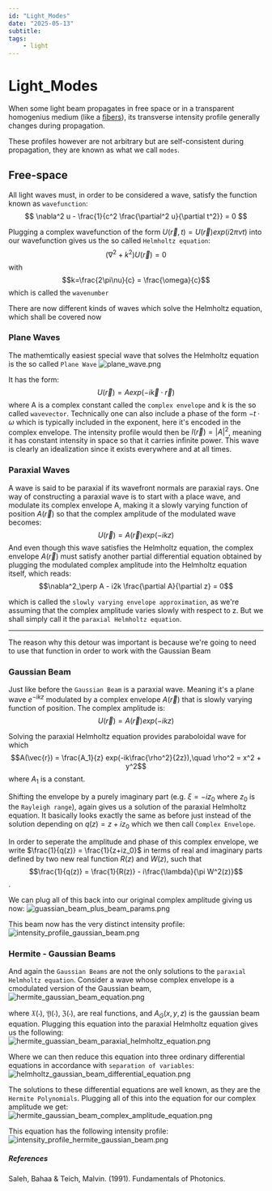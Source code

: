 ```yaml
---
id: "Light_Modes"
date: "2025-05-13"
subtitle: 
tags:
    - light
---
```


# Light_Modes

When some light beam propagates in free space or in a transparent homogenius medium (like a [fibers](general_knowledge/Fibers.md)), its transverse intensity profile generally changes during propagation.

These profiles however are not arbitrary but are self-consistent during propagation, they are known as what we call `modes`.

## Free-space

All light waves must, in order to be considered a wave, satisfy the function known as `wavefunction`:
$$ \nabla^2 u - \frac{1}{c^2 \frac{\partial^2 u}{\partial t^2}} = 0 $$

Plugging a complex wavefunction of the form $U(\vec{r},t) = U(\vec{r})exp(i2\pi\nu t)$ into our wavefunction gives us the so called `Helmholtz equation`:
$$(\nabla^2 + k^2)U(\vec{r}) = 0$$
with 
$$k=\frac{2\pi\nu}{c} = \frac{\omega}{c}$$
which is called the `wavenumber`

There are now different kinds of waves which solve the Helmholtz equation, which shall be covered now

### Plane Waves

The mathemtically easiest special wave that solves the Helmholtz equation is the so called `Plane Wave` 
![plane_wave.png](assets/imgs/plane_wave.png)

It has the form:
$$U(\vec{r}) = A exp(-i \vec{k}\cdot\vec{r})$$
where A is a complex constant called the `complex envelope` and k is the so called `wavevector`.
Technically one can also include a phase of the form $-t\cdot\omega$ which is typically included in the exponent, here it's encoded in the complex envelope.
The intensity profile would then be $I(\vec{r}) = |A|^2$, meaning it has constant intensity in space so that it carries infinite power. This wave is clearly an idealization since it exists everywhere and at all times.


### Paraxial Waves

A wave is said to be paraxial if its wavefront normals are paraxial rays. One way of constructing a paraxial wave is to start with a place wave, and modulate its complex envelope A, making it a slowly varying function of position $A(\vec{r})$ so that the complex amplitude of the modulated wave becomes:
$$U(\vec{r}) = A(\vec{r})exp(-ikz)$$
And even though this wave satisfies the Helmholtz equation, the complex envelope $A(\vec{r})$ must satisfy another partial differential equation obtained by plugging the modulated complex amplitude into the Helmholtz equation itself, which reads:
$$\nabla^2_\perp A - i2k \frac{\partial A}{\partial z} = 0$$

which is called the `slowly varying envelope approximation`, as we're assuming that the complex amplitude varies slowly with respect to z. But we shall simply call it the `paraxial Helmholtz equation`.

---

The reason why this detour was important is because we're going to need to use that function in order to work with the Gaussian Beam

### Gaussian Beam

Just like before the `Gaussian Beam` is a paraxial wave. Meaning it's a plane wave $e^{-ikz}$ modulated by a complex envelope $A(\vec{r})$ that is slowly varying function of position. The complex amplitude is:
$$U(\vec{r}) = A(\vec{r}) exp(-ikz)$$

Solving the paraxial Helmholtz equation provides paraboloidal wave for which 
$$A(\vec{r}) = \frac{A_1}{z} exp(-ik\frac{\rho^2}{2z}),\quad \rho^2 = x^2 + y^2$$
where $A_1$ is a constant.

Shifting the envelope by a purely imaginary part (e.g. $\xi = -iz_0$ where $z_0$ is the `Rayleigh range`), again gives us a solution of the paraxial Helmholtz equation. It basically looks exactly the same as before just instead of the solution depending on $q(z) = z+iz_0$ which we then call `Complex Envelope`.

In order to seperate the amplitude and phase of this complex envelope, we write $\frac{1}{q(z)} = \frac{1}{z+iz_0}$ in terms of real and imaginary parts defined by two new real function $R(z)$ and $W(z)$, such that
$$\frac{1}{q(z)} = \frac{1}{R(z)} - i\frac{\lambda}{\pi W^2(z)}$$.

We can plug all of this back into our original complex amplitude giving us now:
![guassian_beam_plus_beam_params.png](assets/imgs/guassian_beam_plus_beam_params.png)

This beam now has the very distinct intensity profile:
![intensity_profile_gaussian_beam.png](assets/imgs/intensity_profile_gaussian_beam.png)

### Hermite - Gaussian Beams

And again the `Gaussian Beams` are not the only solutions to the `paraxial Helmholtz equation`.
Consider a wave whose complex envelope is a cmodulated version of the Gaussian beam,
![hermite_gaussian_beam_equation.png](assets/imgs/hermite_gaussian_beam_equation.png)

where $\mathfrak{X(\cdot)}$, $\mathfrak{Y(\cdot)}$, $\mathfrak{Z(\cdot)}$, are real functions, and $A_G(x,y,z)$ is the gaussian beam equation.
Plugging this equation into the paraxial Helmholtz equation gives us the following:
![hermite_guassian_beam_paraxial_helmholtz_equation.png](assets/imgs/hermite_guassian_beam_paraxial_helmholtz_equation.png)

Where we can then reduce this equation into three ordinary differential equations in accordance with `separation of variables`:
![helmholtz_gaussian_beam_differential_equation.png](assets/imgs/helmholtz_gaussian_beam_differential_equation.png)

The solutions to these differential equations are well known, as they are the `Hermite Polynomials`.
Plugging all of this into the equation for our complex amplitude we get:
![hermite_gaussian_beam_complex_amplitude_equation.png](assets/imgs/hermite_gaussian_beam_complex_amplitude_equation.png)

This equation has the following intensity profile:
![intensity_profile_hermite_gaussian_beam.png](assets/imgs/intensity_profile_hermite_gaussian_beam.png)

##### References
Saleh, Bahaa & Teich, Malvin. (1991). Fundamentals of Photonics. 

